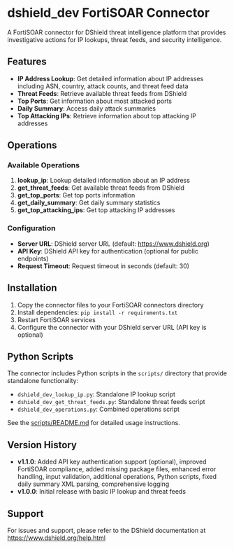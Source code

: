 # dshield_dev FortiSOAR Connector

A FortiSOAR connector for DShield threat intelligence platform that provides investigative actions for IP lookups, threat feeds, and security intelligence.

## Features

- **IP Address Lookup**: Get detailed information about IP addresses including ASN, country, attack counts, and threat feed data
- **Threat Feeds**: Retrieve available threat feeds from DShield
- **Top Ports**: Get information about most attacked ports
- **Daily Summary**: Access daily attack summaries
- **Top Attacking IPs**: Retrieve information about top attacking IP addresses

## Operations

### Available Operations

1. **lookup_ip**: Lookup detailed information about an IP address
2. **get_threat_feeds**: Get available threat feeds from DShield
3. **get_top_ports**: Get top ports information
4. **get_daily_summary**: Get daily summary statistics
5. **get_top_attacking_ips**: Get top attacking IP addresses

### Configuration

- **Server URL**: DShield server URL (default: https://www.dshield.org)
- **API Key**: DShield API key for authentication (optional for public endpoints)
- **Request Timeout**: Request timeout in seconds (default: 30)

## Installation

1. Copy the connector files to your FortiSOAR connectors directory
2. Install dependencies: `pip install -r requirements.txt`
3. Restart FortiSOAR services
4. Configure the connector with your DShield server URL (API key is optional)

## Python Scripts

The connector includes Python scripts in the `scripts/` directory that provide standalone functionality:

- `dshield_dev_lookup_ip.py`: Standalone IP lookup script
- `dshield_dev_get_threat_feeds.py`: Standalone threat feeds script
- `dshield_dev_operations.py`: Combined operations script

See the [scripts/README.md](scripts/README.md) for detailed usage instructions.

## Version History

- **v1.1.0**: Added API key authentication support (optional), improved FortiSOAR compliance, added missing package files, enhanced error handling, input validation, additional operations, Python scripts, fixed daily summary XML parsing, comprehensive logging
- **v1.0.0**: Initial release with basic IP lookup and threat feeds

## Support

For issues and support, please refer to the DShield documentation at https://www.dshield.org/help.html

